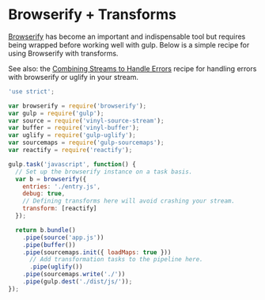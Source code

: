 # Browserify + Transforms

[Browserify](https://github.com/browserify/browserify) has become an important 
and indispensable tool but requires being wrapped before working well with gulp. 
Below is a simple recipe for using Browserify with transforms.

See also: the 
[Combining Streams to Handle Errors](combining-streams-to-handle-errors.md) 
recipe for handling errors with browserify or uglify in your stream.

``` javascript
'use strict';

var browserify = require('browserify');
var gulp = require('gulp');
var source = require('vinyl-source-stream');
var buffer = require('vinyl-buffer');
var uglify = require('gulp-uglify');
var sourcemaps = require('gulp-sourcemaps');
var reactify = require('reactify');

gulp.task('javascript', function() {
  // Set up the browserify instance on a task basis.
  var b = browserify({
    entries: './entry.js',
    debug: true,
    // Defining transforms here will avoid crashing your stream.
    transform: [reactify]
  });

  return b.bundle()
    .pipe(source('app.js'))
    .pipe(buffer())
    .pipe(sourcemaps.init({ loadMaps: true }))
      // Add transformation tasks to the pipeline here.
      .pipe(uglify())
    .pipe(sourcemaps.write('./'))
    .pipe(gulp.dest('./dist/js/'));
});
```
